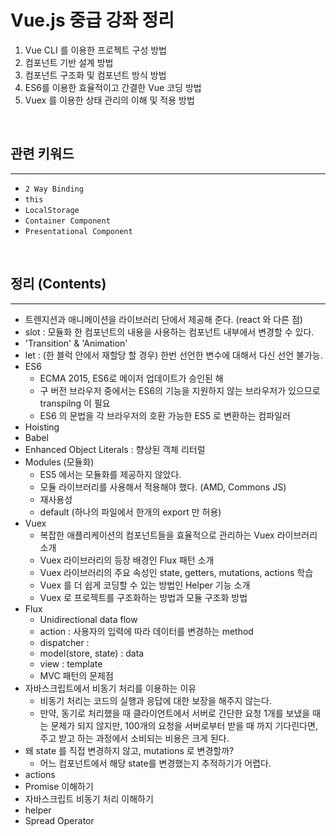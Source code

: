 # Vue.js 중급 강좌 정리

1. Vue CLI 를 이용한 프로젝트 구성 방법
1. 컴포넌트 기반 설계 방법
1. 컴포넌트 구조화 및 컴포넌트 방식 방법
1. ES6를 이용한 효율적이고 간결한 Vue 코딩 방법
1. Vuex 를 이용한 상태 관리의 이해 및 적용 방법

<br/>

## 관련 키워드

---

- `2 Way Binding`
- `this`
- `LocalStorage`
- `Container Component`
- `Presentational Component`

<br/>

## 정리 (Contents)

---

- 트렌지션과 애니메이션을 라이브러리 단에서 제공해 준다. (react 와 다른 점)
- slot : 모듈화 한 컴포넌트의 내용을 사용하는 컴포넌트 내부에서 변경할 수 있다.
- 'Transition' & 'Animation'
- let : (한 블럭 안에서 재할당 할 경우) 한번 선언한 변수에 대해서 다신 선언 불가능.
- ES6
  - ECMA 2015, ES6로 메이저 업데이트가 승인된 해
  - 구 버전 브라우저 중에서는 ES6의 기능을 지원하지 않는 브라우저가 있으므로 transpilng 이 필요
  - ES6 의 문법을 각 브라우저의 호환 가능한 ES5 로 변환하는 컴파일러
- Hoisting
- Babel
- Enhanced Object Literals : 향상된 객체 리터럴
- Modules (모듈화)
  - ES5 에서는 모듈화를 제공하지 않았다.
  - 모듈 라이브러리를 사용해서 적용해야 했다. (AMD, Commons JS)
  - 재사용성
  - default (하나의 파일에서 한개의 export 만 허용)
- Vuex
  - 복잡한 애플리케이션의 컴포넌트들을 효율적으로 관리하는 Vuex 라이브러리 소개
  - Vuex 라이브러리의 등장 배경인 Flux 패턴 소개
  - Vuex 라이브러리의 주요 속성인 state, getters, mutations, actions 학습
  - Vuex 를 더 쉽게 코딩할 수 있는 방법인 Helper 기능 소개
  - Vuex 로 프로젝트를 구조화하는 방법과 모듈 구조화 방법
- Flux
  - Unidirectional data flow
  - action : 사용자의 입력에 따라 데이터를 변경하는 method
  - dispatcher :
  - model(store, state) : data
  - view : template
  - MVC 패턴의 문제점
- 자바스크립트에서 비동기 처리를 이용하는 이유
  - 비동기 처리는 코드의 실행과 응답에 대한 보장을 해주지 않는다.
  - 만약, 동기로 처리했을 때 클라이언트에서 서버로 간단한 요청 1개를 보냈을 때는 문제가 되지 않지만, 100개의 요청을 서버로부터 받을 때 까지 기다린다면, 주고 받고 하는 과정에서 소비되는 비용은 크게 된다.
- 왜 state 를 직접 변경하지 않고, mutations 로 변경할까?
  - 어느 컴포넌트에서 해당 state를 변경했는지 추적하기가 어렵다.
- actions
- Promise 이해하기
- 자바스크립트 비동기 처리 이해하기
- helper
- Spread Operator
